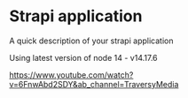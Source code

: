 # Strapi application

A quick description of your strapi application

Using latest version of node 14 - v14.17.6

https://www.youtube.com/watch?v=6FnwAbd2SDY&ab_channel=TraversyMedia
